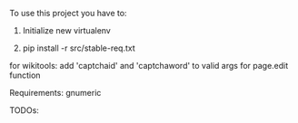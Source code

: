 To use this project you have to:

1. Initialize new virtualenv

2. pip install -r src/stable-req.txt

for wikitools:
add 'captchaid' and 'captchaword' to valid args for page.edit function

Requirements:
gnumeric

TODOs:


